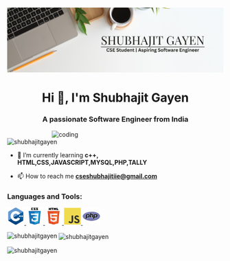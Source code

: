![logo](https://github.com/ShubhajitGayen/ShubhajitGayen/blob/main/Github_Banner.jpg)
<h1 align="center">Hi 👋, I'm Shubhajit Gayen</h1>
<h3 align="center">A passionate Software Engineer from India</h3>
<img align="right" alt="coding" width="400" src="https://user-images.githubusercontent.com/55389276/140866485-8fb1c876-9a8f-4d6a-98dc-08c4981eaf70.gif">
<p align="left"> <img src="https://komarev.com/ghpvc/?username=shubhajitgayen&label=Profile%20views&color=0e75b6&style=flat" alt="shubhajitgayen" /> </p>

- 🌱 I’m currently learning **c++,
  HTML,CSS,JAVASCRIPT,MYSQL,PHP,TALLY**

- 📫 How to reach me **cseshubhajitiie@gmail.com**


<p align="left">
</p>

<h3 align="left">Languages and Tools:</h3>
<p align="left"> <a href="https://www.w3schools.com/cpp/" target="_blank" rel="noreferrer"> <img src="https://raw.githubusercontent.com/devicons/devicon/master/icons/cplusplus/cplusplus-original.svg" alt="cplusplus" width="40" height="40"/> </a> <a href="https://www.w3schools.com/css/" target="_blank" rel="noreferrer"> <img src="https://raw.githubusercontent.com/devicons/devicon/master/icons/css3/css3-original-wordmark.svg" alt="css3" width="40" height="40"/> </a> <a href="https://www.w3.org/html/" target="_blank" rel="noreferrer"> <img src="https://raw.githubusercontent.com/devicons/devicon/master/icons/html5/html5-original-wordmark.svg" alt="html5" width="40" height="40"/> </a> <a href="https://developer.mozilla.org/en-US/docs/Web/JavaScript" target="_blank" rel="noreferrer"> <img src="https://raw.githubusercontent.com/devicons/devicon/master/icons/javascript/javascript-original.svg" alt="javascript" width="40" height="40"/> </a> <a href="https://www.php.net" target="_blank" rel="noreferrer"> <img src="https://raw.githubusercontent.com/devicons/devicon/master/icons/php/php-original.svg" alt="php" width="40" height="40"/> </a> </p>

<p><img align="left" src="https://github-readme-stats.vercel.app/api/top-langs?username=shubhajitgayen&show_icons=true&locale=en&layout=compact" alt="shubhajitgayen" /></p>

<p>&nbsp;<img align="center" src="https://github-readme-stats.vercel.app/api?username=shubhajitgayen&show_icons=true&locale=en" alt="shubhajitgayen" /></p>

<p><img align="center" src="https://github-readme-streak-stats.herokuapp.com/?user=shubhajitgayen&" alt="shubhajitgayen" /></p>

